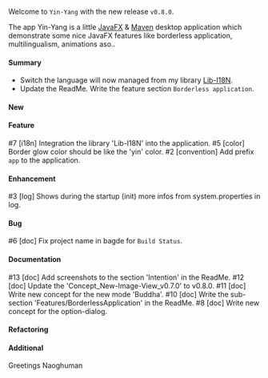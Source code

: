 Welcome to `Yin-Yang` with the new release `v0.8.0`.

The app Yin-Yang is a little [JavaFX] &amp; [Maven] desktop application which 
demonstrate some nice JavaFX features like borderless application, multilingualism, 
animations aso..



#### Summary
* Switch the language will now managed from my library [Lib-I18N].
* Update the ReadMe. Write the feature section `Borderless application`.



#### New



#### Feature
#7 [i18n] Integration the library 'Lib-I18N' into the application.
#5 [color] Border glow color should be like the 'yin' color.
#2 [convention] Add prefix `app` to the application.



#### Enhancement
#3 [log] Shows during the startup (init) more infos from system.properties in log.



#### Bug
#6 [doc] Fix project name in bagde for `Build Status`.



#### Documentation
#13 [doc] Add screenshots to the section 'Intention' in the ReadMe.
#12 [doc] Update the 'Concept_New-Image-View_v0.7.0' to v0.8.0.
#11 [doc] Write new concept for the new mode 'Buddha'.
#10 [doc] Write the sub-section 'Features/BorderlessApplication' in the ReadMe.
 #8 [doc] Write new concept for the option-dialog.



#### Refactoring



#### Additional



Greetings
Naoghuman



[//]: # (Images)



[//]: # (Links)
[Lib-I18N]:https://github.com/Naoghuman/lib-i18n
[JavaFX]:http://docs.oracle.com/javase/8/javase-clienttechnologies.htm
[Maven]:http://maven.apache.org/



[//]: # (Issues which will be integrated in this release)
